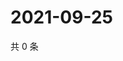# 2021-09-25

共 0 条

<!-- BEGIN WEIBO -->
<!-- 最后更新时间 Sat Sep 25 2021 04:11:32 GMT+0800 (China Standard Time) -->

<!-- END WEIBO -->
